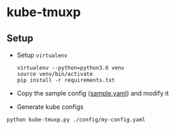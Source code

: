 # kube-tmuxp

## Setup

* Setup `virtualenv`

  ```
  virtualenv --python=python3.6 venv
  source venv/bin/activate
  pip install -r requirements.txt
  ```

* Copy the sample config ([sample.yaml](./config/sample.yaml)) and modify it
* Generate kube configs

```
python kube-tmuxp.py ./config/my-config.yaml
```
